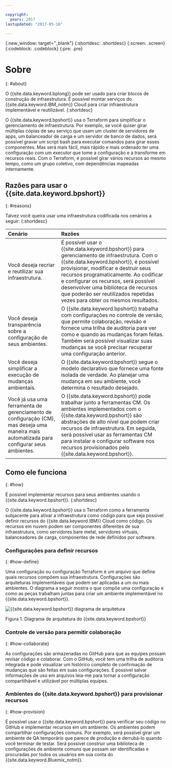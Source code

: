 ```yaml
---

copyright:
  years: 2017
lastupdated: "2017-05-16"

---
```


{:new_window: target="_blank"}
{:shortdesc: .shortdesc}
{:screen: .screen}
{:codeblock: .codeblock}
{:pre: .pre}

# Sobre
{: #about}

O {{site.data.keyword.bplong}} pode ser usado para criar blocos de construção de infraestrutura. É possível montar serviços do {{site.data.keyword.IBM_notm}} Cloud para criar infraestrutura implementável e reutilizável.
{:shortdesc}

O {{site.data.keyword.bpshort}} usa o Terraform para simplificar o gerenciamento de infraestrutura. Por exemplo, se você quiser girar múltiplas cópias de seu serviço que usam um cluster de servidores de apps, um balanceador de carga e um servidor de banco de dados, será possível gravar um script bash para executar comandos para girar esses componentes. Mas será mais fácil, mais rápido e mais ordenado ter uma configuração com um executor que tome a configuração e a transforme em recursos reais. Com o Terraform, é possível girar vários recursos ao mesmo tempo, como um grupo coletivo, com dependências mapeadas internamente. 

## Razões para usar o {{site.data.keyword.bpshort}}
{: #reasons}

Talvez você queira usar uma infraestrutura codificada nos cenários a seguir:
{:shortdesc}

| Cenário     | Razões    |
| :------------- | :------------- |
| Você deseja recriar e reutilizar sua infraestrutura. | É possível usar o {{site.data.keyword.bpshort}} para gerenciamento de infraestrutura. Com o {{site.data.keyword.bpshort}}, é possível provisionar, modificar e destruir seus recursos programaticamente. Ao codificar e configurar os recursos, será possível desenvolver uma biblioteca de recursos que poderão ser reutilizados repetidas vezes para obter os mesmos resultados.|
| Você deseja transparência sobre a configuração de seus ambientes. | O {{site.data.keyword.bpshort}} trabalha com configurações no controle de versão, que permite colaboração, revisão e fornece uma trilha de auditoria para ver como e quando as mudanças foram feitas. Também será possível visualizar suas mudanças se você precisar recuperar uma configuração anterior. |
| Você deseja simplificar a execução de mudanças ambientais. | O {{site.data.keyword.bpshort}} segue o modelo declarativo que fornece uma fonte isolada de verdade. Ao planejar uma mudança em seu ambiente, você determina o resultado desejado. |
| Você já usa uma ferramenta de gerenciamento de configuração (CM), mas deseja uma maneira mais automatizada para configurar seus ambientes. | O {{site.data.keyword.bpshort}} pode trabalhar junto a ferramentas CM. Os ambientes implementados com o {{site.data.keyword.bpshort}} são abstrações de alto nível que podem criar recursos de infraestrutura. Em seguida, será possível usar as ferramentas CM para instalar e configurar software nos recursos provisionados pelo {{site.data.keyword.bpshort}}.  
  
## Como ele funciona
{: #how}

É possível implementar recursos para seus ambientes usando o {{site.data.keyword.bpshort}}.
{:shortdesc}

O {{site.data.keyword.bpshort}} usa o Terraform como a ferramenta subjacente para ativar a infraestrutura como código para que seja possível definir recursos do {{site.data.keyword.IBM}} Cloud como código. Os recursos em nuvem podem ser componentes diferentes de sua infraestrutura, como servidores bare metal, servidores virtuais, balanceadores de carga, componentes de rede definidos por software. 

### Configurações para definir recursos
{: #how-define}

Uma configuração ou configuração Terraform é um arquivo que define quais recursos compõem sua infraestrutura. Configurações são arquiteturas implementáveis que podem ser aplicadas a um ou mais ambientes. O diagrama a seguir mostra o que compõe uma configuração e como as peças trabalham juntas para criar um ambiente implementável no {{site.data.keyword.bpshort}}.


![{{site.data.keyword.bpshort}} diagrama de arquitetura](/images/anatomy_of_a_schematic.png)

Figura 1. Diagrama de arquitetura do {{site.data.keyword.bpshort}}

### Controle de versão para permitir colaboração
{: #how-collaborate}

As configurações são armazenadas no GitHub para que as equipes possam revisar código e colaborar. Com o GitHub, você tem uma trilha de auditoria integrada e pode visualizar um histórico completo de confirmação de mudanças que são feitas em suas configurações. É possível salvar informações de uso em arquivos leia-me para tornar a configuração compartilhável e utilizável por múltiplas equipes.

### Ambientes do {{site.data.keyword.bpshort}} para provisionar recursos
{: #how-provision}

É possível usar o {{site.data.keyword.bpshort}} para verificar seu código no GitHub e implementar recursos em um ambiente. Os ambientes podem compartilhar configurações comuns. Por exemplo, será possível girar um ambiente de QA temporário que parece de produção e derrubá-lo quando você terminar de testar. Será possível construir uma biblioteca de configurações de ambiente comuns que possam ser identificadas e procuradas por todos os usuários em sua conta do {{site.data.keyword.Bluemix_notm}}.
